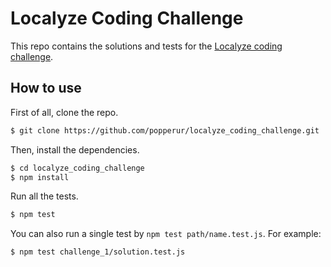 # Localyze Coding Challenge

This repo contains the solutions and tests for the [Localyze coding challenge](https://gist.github.com/rui-localyze/eefd72d3549b286394f9adce4ac79770).

## How to use

First of all, clone the repo.

```bash
$ git clone https://github.com/popperur/localyze_coding_challenge.git
```

Then, install the dependencies.

```bash
$ cd localyze_coding_challenge
$ npm install
```

Run all the tests.

```bash
$ npm test
```

You can also run a single test by `npm test path/name.test.js`. For example:

```bash
$ npm test challenge_1/solution.test.js
```
